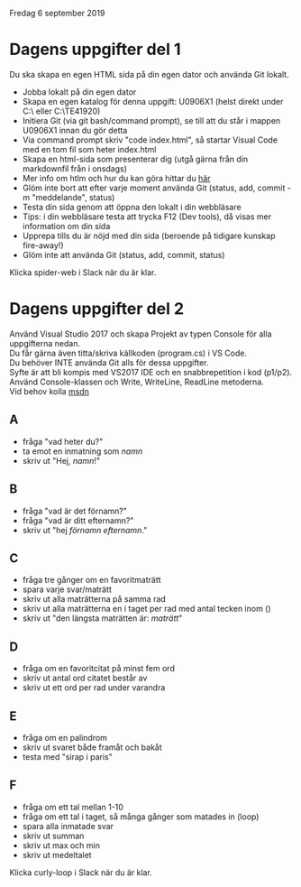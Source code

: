 Fredag 6 september 2019
# Dagens uppgifter del 1
Du ska skapa en egen HTML sida på din egen dator och använda Git lokalt.

- Jobba lokalt på din egen dator
- Skapa en egen katalog för denna uppgift: U0906X1 (helst direkt under C:\ eller C:\TE41920)
- Initiera Git (via git bash/command prompt), se till att du står i mappen U0906X1 innan du gör detta
- Via command prompt skriv "code index.html", så startar Visual Code med en tom fil som heter index.html
- Skapa en html-sida som presenterar dig (utgå gärna från din markdownfil från i onsdags)
- Mer info om htlm och hur du kan göra hittar du [här](https://www.w3schools.com/html/)
- Glöm inte bort att efter varje moment använda Git (status, add, commit -m "meddelande", status)
- Testa din sida genom att öppna den lokalt i din webbläsare
- Tips: i din webbläsare testa att trycka F12 (Dev tools), då visas mer information om din sida
- Upprepa tills du är nöjd med din sida (beroende på tidigare kunskap fire-away!)
- Glöm inte att använda Git (status, add, commit, status)

Klicka spider-web i Slack när du är klar.

# Dagens uppgifter del 2

Använd Visual Studio 2017 och skapa Projekt av typen Console för alla uppgifterna nedan.   
Du får gärna även titta/skriva källkoden (program.cs) i VS Code.   
Du behöver INTE använda Git alls för dessa uppgifter.   
Syfte är att bli kompis med VS2017 IDE och en snabbrepetition i kod (p1/p2).   
Använd Console-klassen och Write, WriteLine, ReadLine metoderna.   
Vid behov kolla [msdn](https://docs.microsoft.com/en-us/dotnet/api/system.console?view=netframework-4.7.2)  

## A
- fråga "vad heter du?"
- ta emot en inmatning som *namn*
- skriv ut "Hej, *namn*!"

## B
- fråga "vad är det förnamn?"
- fråga "vad är ditt efternamn?"
- skriv ut "hej *förnamn efternamn*."

## C
- fråga tre gånger om en favoritmaträtt
- spara varje svar/maträtt
- skriv ut alla maträtterna på samma rad
- skriv ut alla maträtterna en i taget per rad med antal tecken inom ()
- skriv ut "den längsta maträtten är: *maträtt*"

## D
- fråga om en favoritcitat på minst fem ord
- skriv ut antal ord citatet består av
- skriv ut ett ord per rad under varandra

## E
- fråga om en palindrom
- skriv ut svaret både framåt och bakåt
- testa med "sirap i paris"

## F
- fråga om ett tal mellan 1-10
- fråga om  ett tal i taget, så många gånger som matades in (loop)
- spara alla inmatade svar
- skriv ut summan
- skriv ut max och min
- skriv ut medeltalet


Klicka curly-loop i Slack när du är klar.
